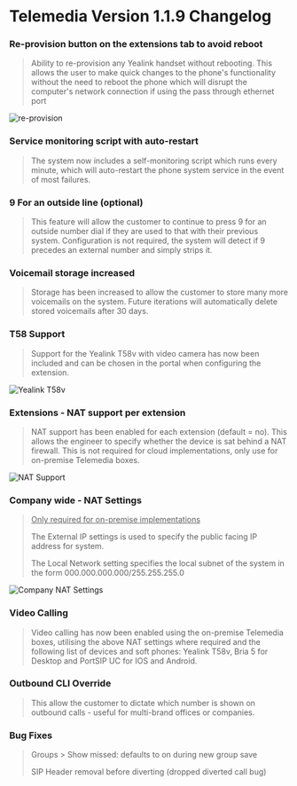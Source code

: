 # Telemedia Version 1.1.9 Changelog

### Re-provision button on the extensions tab to avoid reboot

> Ability to re-provision any Yealink handset without rebooting.  This allows the user to make quick changes to the phone's functionality without the need to reboot the phone which will disrupt the computer's network connection if using the pass through ethernet port

![re-provision](https://github.com/matlinaker/Telemedia-Images/raw/master/1.1.9/re-provision.png)

### Service monitoring script with auto-restart

> The system now includes a self-monitoring script which runs every minute, which will auto-restart the phone system service in the event of most failures.

### 9 For an outside line (optional)

> This feature will allow the customer to continue to press 9 for an outside number dial if they are used to that with their previous system.  Configuration is not required, the system will detect if 9 precedes an external number and simply strips it. 

### Voicemail storage increased

> Storage has been increased to allow the customer to store many more voicemails on the system.  Future iterations will automatically delete stored voicemails after 30 days.

### T58 Support 

> Support for the Yealink T58v with video camera has now been included and can be chosen in the portal when configuring the extension.

![Yealink T58v](https://github.com/matlinaker/Telemedia-Images/raw/master/1.1.9/Yealink%20T58v.jpg)

### Extensions - NAT support per extension

> NAT support has been enabled for each extension (default = no).  This allows the engineer to specify whether the device is sat behind a NAT firewall.  This is not required for cloud implementations, only use for on-premise Telemedia boxes.

![NAT Support](https://github.com/matlinaker/Telemedia-Images/raw/master/1.1.9/nat.png)

### Company wide - NAT Settings

> <u>Only required for on-premise implementations</u>
>
> The External IP settings is used to specify the public facing IP address for system.
>
> The Local Network setting specifies the local subnet of the system in the form 000.000.000.000/255.255.255.0

![Company NAT Settings](https://github.com/matlinaker/Telemedia-Images/raw/master/1.1.9/company-nat.png)

### Video Calling

> Video calling has now been enabled using the on-premise Telemedia boxes, utilising the above NAT settings where required and the following list of devices and soft phones: Yealink T58v, Bria 5 for Desktop and PortSIP UC for IOS and Android.

### Outbound CLI Override

> This allow the customer to dictate which number is shown on outbound calls - useful for multi-brand offices or companies.



### Bug Fixes

>  Groups > Show missed: defaults to on during new group save
>
>  SIP Header removal before diverting (dropped diverted call bug)